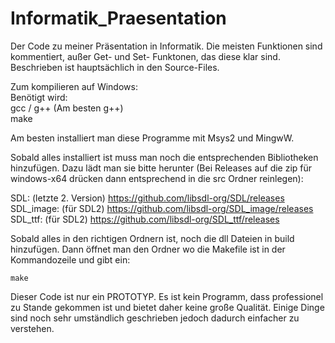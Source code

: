 # Informatik_Praesentation
Der Code zu meiner Präsentation in Informatik. Die meisten Funktionen sind kommentiert, außer Get- und Set- Funktonen, das diese klar sind.
Beschrieben ist hauptsächlich in den Source-Files.

Zum kompilieren auf Windows:  
  Benötigt wird:  
    gcc / g++ (Am besten g++)  
    make  
    
  Am besten installiert man diese Programme mit Msys2 und MingwW.  

  Sobald alles installiert ist muss man noch die entsprechenden Bibliotheken hinzufügen.
  Dazu lädt man sie bitte herunter (Bei Releases auf die zip für windows-x64 drücken dann entsprechend in die src Ordner reinlegen):
  
  SDL: (letzte 2. Version) https://github.com/libsdl-org/SDL/releases  
  SDL_image: (für SDL2) https://github.com/libsdl-org/SDL_image/releases  
  SDL_ttf: (für SDL2) https://github.com/libsdl-org/SDL_ttf/releases  

  Sobald alles in den richtigen Ordnern ist, noch die dll Dateien in build hinzufügen.
  Dann öffnet man den Ordner wo die Makefile ist in der Kommandozeile und gibt ein:
  ```
  make
  ```

Dieser Code ist nur ein PROTOTYP. Es ist kein Programm, dass professionel zu Stande gekommen ist und bietet daher keine große Qualität. Einige Dinge sind noch sehr umständlich geschrieben jedoch dadurch einfacher zu verstehen.
